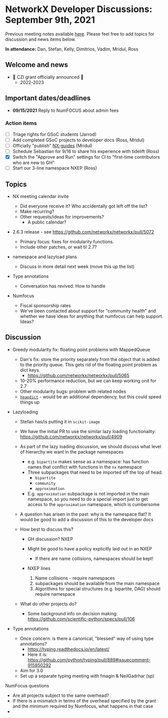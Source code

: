 # NetworkX Developer Discussions: September 9th, 2021
Previous meeting notes available [here](https://github.com/networkx/archive/tree/master/meetings). Please feel free to add topics for discussion and news items below.

**In attendance:** Dan, Stefan, Kelly, Dimitrios, Vadim, Mridul, Ross

## Welcome and news

 - :tada: CZI grant officially announced :tada:
   * 2022-2023

## Important dates/deadlines

 - **09/15/2021** Reply to NumFOCUS about admin fees
 
### Action items
 - [ ] Triage rights for GSoC students (Jarrod)
 - [ ] Add completed GSoC projects to developer docs (Ross, Mridul)
 - [ ] Officially "publish" [NX-guides](http://networkx.org/nx-guides/) (Mridul)
 - [ ] Schedule Sebastian for 9/16 to share his experience with tidelift (Ross)
 - [x] Switch the "Approve and Run" settings for CI to "first-time contributors who are new to GH"
 - [ ] Start our 3-line namespace NXEP (Ross)

## Topics

- NX meeting calendar invite
  * Did everyone receive it? Who accidentally got left off the list?
  * Make recurring?
  * Other requests/ideas for improvements?
    * A public calendar?
    
- 2.6.3 release - see https://github.com/networkx/networkx/pull/5072
  * Primary focus: fixes for modularity functions.
  * Include other patches, or wait til 2.7?
    
- namespace and lazyload plans
  * Discuss in more detail next week (move this up the list)
  
- Type annotations
  * Conversation has revived. How to handle

- Numfocus
  * Fiscal sponsorship rates
  * We've been contacted about support for "community health" and whether we have ideas for anything that numfocus can help support. Ideas?
    
## Discussion

- Greedy modularity fix: floating point problems with MappedQueue
  * Dan's fix: store the priority separately from the object that is added to the priority queue. This gets rid of the floating point problem as dict keys.
    - https://github.com/networkx/networkx/pull/5065
  * 10-20% performance reduction, but we can keep working onit for 2.7
  * Other modularity bugs: problem with related nodes
  * [`heapdict`](https://github.com/DanielStutzbach/heapdict) - would be an additional dependency, but this could speed things up

- Lazyloading
  * Stefan has/is putting it in `scikit-image`
  * We have the initial PR to use the similar lazy loading functionality: https://github.com/networkx/networkx/pull/4909
  * As part of the lazy loading discussion, we should discuss what level of hierarchy we want in the package namespaces
    * e.g. `bipartite` makes sense as a namespace: has function names that conflict with functions in the `nx` namespace
    * Three subpackages that need to be imported off the top of head:
      - `bipartite`
      - `community`
      - `approximation`
    * E.g. `approximation` subpackage is not imported in the main namespace, so you need to do a special import just to get access to the `approximation` namespace, which is cumbersome
  * A question has arisen in the past: why is the namespace flat? It would be good to add a discussion of this to the developer docs

  * How best to discuss this?
    - GH discussion? NXEP
    - Might be good to have a policy explicitly laid out in an NXEP
      * If there are name collisions, namespaces should be kept!

    - NXEP lines
      1. Name collisions - require namespaces
      2. subpackages should be available from the main namespace
      3. Algorithms for special structures (e.g. bipartite, DAG) should require namespace
  
  * What do other projects do?
    - Some background info on decision making: https://github.com/scientific-python/specs/pull/106 

 - Type annotations
   * Once concern: is there a canonical, "blessed" way of using type annotations?
     - https://typing.readthedocs.io/en/latest/ 
     - Here it is: https://github.com/python/typing/pull/889#issuecomment-915850292 
   * Aim for 3.0
   * Set up a separate typing meeting with fmagin & NeilGadrhar (sp)

NumFocus questions
 - Are all projects subject to the same overhead?
 - If there is a mismatch in terms of the overhead specified by the grant and the minimum required by Numfocus, what happens in that case
 - 